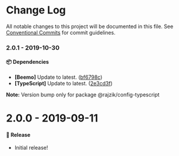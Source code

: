 # Change Log

All notable changes to this project will be documented in this file.
See [Conventional Commits](https://conventionalcommits.org) for commit guidelines.

### 2.0.1 - 2019-10-30

#### 📦 Dependencies

- **[Beemo]** Update to latest. ([bf6798c](https://github.com/rajzik/nimbus/commit/bf6798c))
- **[TypeScript]** Update to latest. ([2e3cd3f](https://github.com/rajzik/nimbus/commit/2e3cd3f))

**Note:** Version bump only for package @rajzik/config-typescript





# 2.0.0 - 2019-09-11

#### 🎉 Release

- Initial release!
